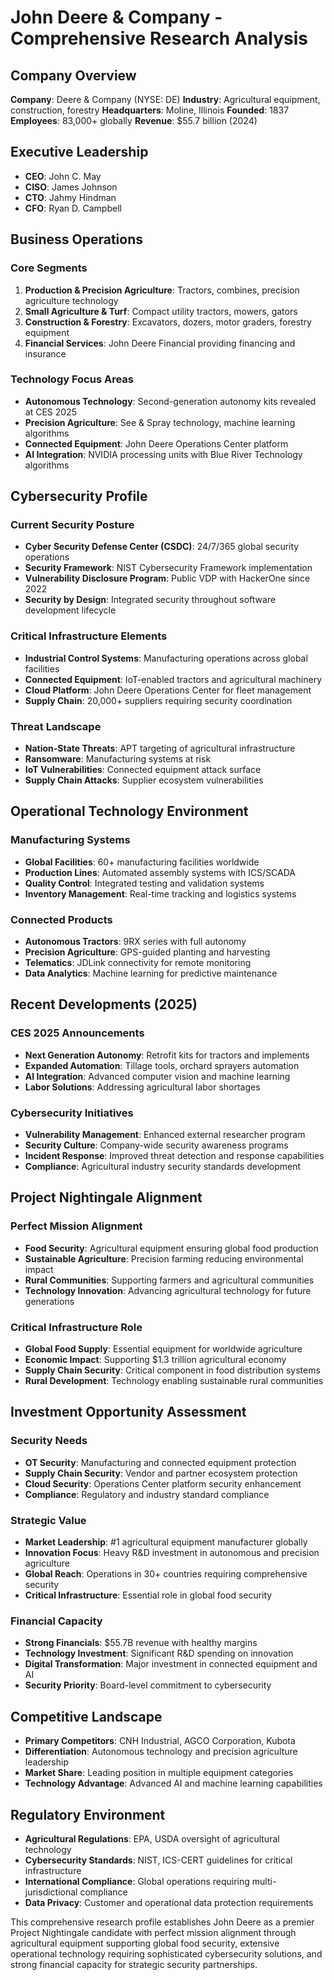 # John Deere & Company - Comprehensive Research Analysis

## Company Overview
**Company**: Deere & Company (NYSE: DE)
**Industry**: Agricultural equipment, construction, forestry
**Headquarters**: Moline, Illinois
**Founded**: 1837
**Employees**: 83,000+ globally
**Revenue**: $55.7 billion (2024)

## Executive Leadership
- **CEO**: John C. May
- **CISO**: James Johnson
- **CTO**: Jahmy Hindman 
- **CFO**: Ryan D. Campbell

## Business Operations

### Core Segments
1. **Production & Precision Agriculture**: Tractors, combines, precision agriculture technology
2. **Small Agriculture & Turf**: Compact utility tractors, mowers, gators
3. **Construction & Forestry**: Excavators, dozers, motor graders, forestry equipment
4. **Financial Services**: John Deere Financial providing financing and insurance

### Technology Focus Areas
- **Autonomous Technology**: Second-generation autonomy kits revealed at CES 2025
- **Precision Agriculture**: See & Spray technology, machine learning algorithms
- **Connected Equipment**: John Deere Operations Center platform
- **AI Integration**: NVIDIA processing units with Blue River Technology algorithms

## Cybersecurity Profile

### Current Security Posture
- **Cyber Security Defense Center (CSDC)**: 24/7/365 global security operations
- **Security Framework**: NIST Cybersecurity Framework implementation
- **Vulnerability Disclosure Program**: Public VDP with HackerOne since 2022
- **Security by Design**: Integrated security throughout software development lifecycle

### Critical Infrastructure Elements
- **Industrial Control Systems**: Manufacturing operations across global facilities
- **Connected Equipment**: IoT-enabled tractors and agricultural machinery
- **Cloud Platform**: John Deere Operations Center for fleet management
- **Supply Chain**: 20,000+ suppliers requiring security coordination

### Threat Landscape
- **Nation-State Threats**: APT targeting of agricultural infrastructure
- **Ransomware**: Manufacturing systems at risk
- **IoT Vulnerabilities**: Connected equipment attack surface
- **Supply Chain Attacks**: Supplier ecosystem vulnerabilities

## Operational Technology Environment

### Manufacturing Systems
- **Global Facilities**: 60+ manufacturing facilities worldwide
- **Production Lines**: Automated assembly systems with ICS/SCADA
- **Quality Control**: Integrated testing and validation systems
- **Inventory Management**: Real-time tracking and logistics systems

### Connected Products
- **Autonomous Tractors**: 9RX series with full autonomy
- **Precision Agriculture**: GPS-guided planting and harvesting
- **Telematics**: JDLink connectivity for remote monitoring
- **Data Analytics**: Machine learning for predictive maintenance

## Recent Developments (2025)

### CES 2025 Announcements
- **Next Generation Autonomy**: Retrofit kits for tractors and implements
- **Expanded Automation**: Tillage tools, orchard sprayers automation
- **AI Integration**: Advanced computer vision and machine learning
- **Labor Solutions**: Addressing agricultural labor shortages

### Cybersecurity Initiatives
- **Vulnerability Management**: Enhanced external researcher program
- **Security Culture**: Company-wide security awareness programs
- **Incident Response**: Improved threat detection and response capabilities
- **Compliance**: Agricultural industry security standards development

## Project Nightingale Alignment

### Perfect Mission Alignment
- **Food Security**: Agricultural equipment ensuring global food production
- **Sustainable Agriculture**: Precision farming reducing environmental impact
- **Rural Communities**: Supporting farmers and agricultural communities
- **Technology Innovation**: Advancing agricultural technology for future generations

### Critical Infrastructure Role
- **Global Food Supply**: Essential equipment for worldwide agriculture
- **Economic Impact**: Supporting $1.3 trillion agricultural economy
- **Supply Chain Security**: Critical component in food distribution systems
- **Rural Development**: Technology enabling sustainable rural communities

## Investment Opportunity Assessment

### Security Needs
- **OT Security**: Manufacturing and connected equipment protection
- **Supply Chain Security**: Vendor and partner ecosystem protection
- **Cloud Security**: Operations Center platform security enhancement
- **Compliance**: Regulatory and industry standard compliance

### Strategic Value
- **Market Leadership**: #1 agricultural equipment manufacturer globally
- **Innovation Focus**: Heavy R&D investment in autonomous and precision agriculture
- **Global Reach**: Operations in 30+ countries requiring comprehensive security
- **Critical Infrastructure**: Essential role in global food security

### Financial Capacity
- **Strong Financials**: $55.7B revenue with healthy margins
- **Technology Investment**: Significant R&D spending on innovation
- **Digital Transformation**: Major investment in connected equipment and AI
- **Security Priority**: Board-level commitment to cybersecurity

## Competitive Landscape
- **Primary Competitors**: CNH Industrial, AGCO Corporation, Kubota
- **Differentiation**: Autonomous technology and precision agriculture leadership
- **Market Share**: Leading position in multiple equipment categories
- **Technology Advantage**: Advanced AI and machine learning capabilities

## Regulatory Environment
- **Agricultural Regulations**: EPA, USDA oversight of agricultural technology
- **Cybersecurity Standards**: NIST, ICS-CERT guidelines for critical infrastructure
- **International Compliance**: Global operations requiring multi-jurisdictional compliance
- **Data Privacy**: Customer and operational data protection requirements

This comprehensive research profile establishes John Deere as a premier Project Nightingale candidate with perfect mission alignment through agricultural equipment supporting global food security, extensive operational technology requiring sophisticated cybersecurity solutions, and strong financial capacity for strategic security partnerships.